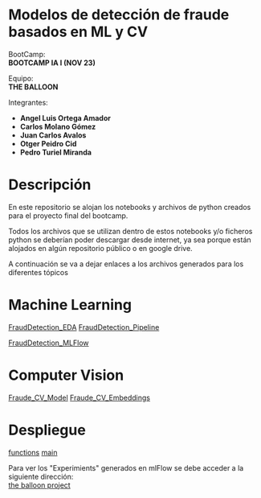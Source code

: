 # Modelos de detección de fraude basados en ML y CV


BootCamp:  
**BOOTCAMP IA I (NOV 23)**


Equipo:   
**THE BALLOON**


Integrantes:    
- **Angel Luis Ortega Amador**
- **Carlos Molano Gómez**
- **Juan Carlos Avalos**
- **Otger Peidro Cid**
- **Pedro Turiel Miranda**

# Descripción

En este repositorio se alojan los notebooks y archivos de python creados para el proyecto final del bootcamp.

Todos los archivos que se utilizan dentro de estos notebooks y/o ficheros python se deberían poder descargar desde internet, ya sea porque están alojados en algún repositorio público o en google drive.

A continuación se va a dejar enlaces a los archivos generados para los diferentes tópicos

# Machine Learning

[FraudDetection_EDA](./FraudDetection_EDA.ipynb)
[FraudDetection_Pipeline](./FraudDetection_Pipeline.ipynb)

[FraudDetection_MLFlow](./FraudDetection_MLFlow.ipynb)

# Computer Vision

[Fraude_CV_Model](./Fraude_CV_Model.ipynb)
[Fraude_CV_Embeddings](./Fraude_CV_Embeddings.ipynb)

# Despliegue
[functions](./functions.py)
[main](./main.py)


Para ver los "Experimients" generados en mlFlow se debe acceder a la siguiente dirección:    
[the balloon project](https://the-balloon-project.com/)

